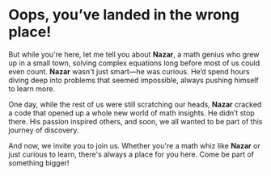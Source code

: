 # Oops, you’ve landed in the wrong place!

But while you're here, let me tell you about **Nazar**, a math genius who grew up in a small town, solving complex equations long before most of us could even count. **Nazar** wasn't just smart—he was curious. He’d spend hours diving deep into problems that seemed impossible, always pushing himself to learn more.

One day, while the rest of us were still scratching our heads, **Nazar** cracked a code that opened up a whole new world of math insights. He didn’t stop there. His passion inspired others, and soon, we all wanted to be part of this journey of discovery.

And now, we invite you to join us. Whether you're a math whiz like **Nazar** or just curious to learn, there's always a place for you here. Come be part of something bigger!